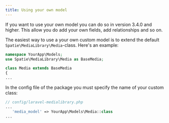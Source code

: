 ```yaml
---
title: Using your own model
---
```




If you want to use your own model you can do so in version 3.4.0 and higher.
This allow you do add your own fields, add relationships and so on.

The easiest way to use a your own custom model is to extend the 
default `Spatie\MediaLibrary\Media`-class. Here's an example:

```php
namespace YourApp\Models;
use Spatie\MediaLibrary\Media as BaseMedia;

class Media extends BaseMedia 
{
...
```

In the config file of the package you must specify the name of your custom class:

```php
// config/laravel-medialibrary.php
...
   'media_model' => YourApp\Models\Media::class
...
```
